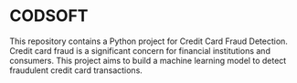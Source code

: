 # CODSOFT
This repository contains a Python project for Credit Card Fraud Detection. Credit card fraud is a significant concern for financial institutions and consumers. This project aims to build a machine learning model to detect fraudulent credit card transactions.
